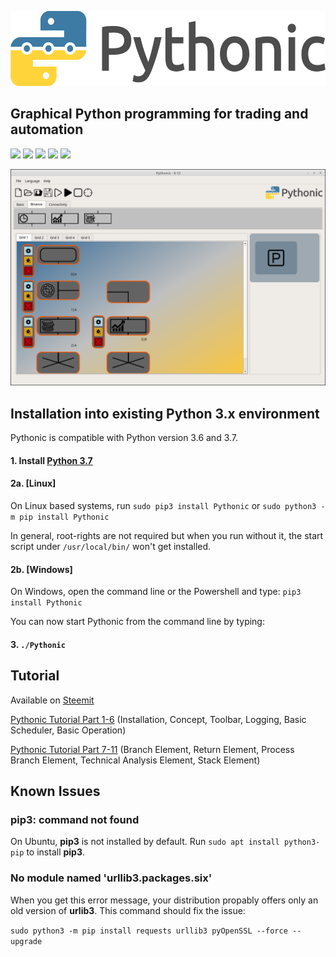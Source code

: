 <p align="center"><img src="src/Pythonic/images/horizontal.png" alt="Pythonic" height="120px"></p>

## Graphical Python programming for trading and automation

[<img src="https://img.shields.io/pypi/l/Pythonic.svg">](https://github.com/hANSIc99/Pythonic)
[<img src="https://img.shields.io/pypi/pyversions/Pythonic.svg">](https://pypi.org/project/Pythonic/)
[<img src="https://img.shields.io/pypi/format/Pythonic.svg">](https://pypi.org/project/Pythonic/)
[<img src="https://img.shields.io/github/last-commit/hANSIc99/Pythonic.svg">](https://github.com/hANSIc99/Pythonic)
[<img src="https://img.shields.io/badge/platform-Windows%20Linux%20Mac-blueviolet.svg">](https://github.com/hANSIc99/Pythonic)


![Alt text](screenshot-4.png?raw=true "Screenshot")


## Installation into existing Python 3.x environment

Pythonic is compatible with Python version 3.6 and 3.7.

#### 1. Install [Python 3.7](https://www.python.org/)

#### 2a. [Linux]

On Linux based systems,
run `sudo pip3 install Pythonic`
or `sudo python3 -m pip install Pythonic`

In general, root-rights are not required but when you run without it, the start script under
`/usr/local/bin/` won't get installed.

#### 2b. [Windows]

On Windows, open the command line or the Powershell and type:
`pip3 install Pythonic`

You can now start Pythonic from the command line by typing:

#### 3. `./Pythonic`

## Tutorial
Available on [Steemit](https://steemit.com)

[Pythonic Tutorial Part 1-6](https://steemit.com/programming/@avenwedde/pythonic-tutorial-part-1-6) (Installation, Concept, Toolbar, Logging, Basic Scheduler, Basic Operation)

[Pythonic Tutorial Part 7-11](https://steemit.com/programming/@avenwedde/pythonic-tutorial-part-7-11) (Branch Element, Return Element, Process Branch Element, Technical Analysis Element, Stack Element)

## Known Issues

### pip3: command not found
On Ubuntu, **pip3** is not installed by default.
Run `sudo apt install python3-pip` to install **pip3**.

### No module named 'urllib3.packages.six'
When you get this error message,
your distribution propably offers only an old version of **urlib3**.
This command should fix the issue:

`sudo python3 -m pip install requests urllib3 pyOpenSSL --force --upgrade`


